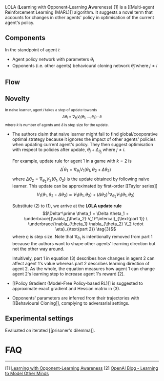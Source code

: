 LOLA (**L**earning with **O**pponent-**L**earning **A**wareness) [1] is a [[Multi-agent Reinforcement Learning (MARL)]] algorithm. It suggests a novel term that accounts for changes in other agents' policy in optimisation of the current agent's policy.

## Components
In the standpoint of agent $i$:
- Agent policy network with parameters $\theta_i$
- Opponents (i.e. other agents) behavioural cloning network $\hat{\theta}_j$ where $j \neq i$

## Flow

## Novelty
<sub>In naive learner, agent $i$ takes a step of update towards
$$\Delta \theta_i = \nabla_{\theta_i} V_i(\theta_1, \ldots, \theta_k) \cdot \delta$$
where $k$ is number of agents and $\delta$ is step size for the update.</sub>

- The authors claim that naive learner might fail to find global/cooporative optimal strategy because it ignores the impact of other agents' policies when updating current agent's policy. They then suggest optimisation with respect to policies after update, $\theta_j + \Delta_{\theta_j}$ where $j \neq i$.
	
	For example, update rule for agent 1 in a game with $k=2$ is
	$$\Delta^\prime \theta_1 = \nabla_{\theta_1} V_1(\theta_1, \theta_2 + \Delta \theta_2) \tag{1}$$
	where $\Delta \theta_2 = \nabla_{\theta_2} V_2(\theta_1, \theta_2)$ is the update obtained by following naive learner. This update can be approximated by first-order [[Taylor series]]
	$$V_1(\theta_1, \theta_2 + \Delta \theta_2) \approx V_1(\theta_1, \theta_2) + (\Delta \theta_2)^\intercal \nabla_{\theta_2} V_1(\theta_1, \theta_2) \tag{2}$$
	
	Substitute (2) to (1), we arrive at the **LOLA update rule**
	$$\Delta^\prime \theta_1 = 
	\Delta \theta_1 + 
	\underbrace{(\nabla_{\theta_2} V_1)^\intercal}_{\text{part 1}} \
	\underbrace{\nabla_{\theta_1} \nabla_{\theta_2} V_2 \cdot \eta}_{\text{part 2}} \tag{3}$$
	where $\eta$ is step size. Note that $\nabla_{\theta_1}$ is intentionally removed from part 1 because the authors want to shape other agents' learning direction but not the other way around.
	
	Intuitively, part 1 in equation (3) describes how changes in agent 2 can affect agent 1's value whereas part 2 describes learning direction of agent 2. As the whole, the equation measures how agent 1 can change agent 2's learning step to increase agent 1's reward [2].
	
- [[Policy Gradient (Model-Free Policy-based RL)]] is suggested to approximate exact gradient and Hessian matrix in (3).
	
- Opponents' parameters are inferred from their trajectories with [[Behavioural Cloning]], complying to adversarial settings.

## Experimental settings
Evaluated on iterated [[prisoner's dilemma]].

# FAQ

---
[1] [Learning with Opponent-Learning Awareness](https://arxiv.org/abs/1709.04326)
[2] [OpenAI Blog - Learning to Model Other Minds](https://openai.com/blog/learning-to-model-other-minds/)